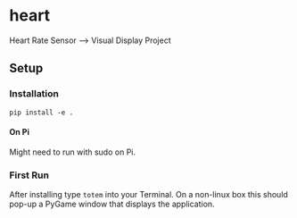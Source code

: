 # heart

Heart Rate Sensor --> Visual Display Project

## Setup

### Installation

`pip install -e .`

#### On Pi

Might need to run with sudo on Pi.

### First Run

After installing type `totem` into your Terminal.  On a non-linux box this should pop-up a PyGame window that displays the application.
